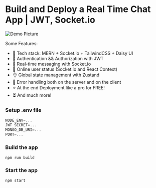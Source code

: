 # Build and Deploy a Real Time Chat App | JWT, Socket.io

![Demo Picture](http://res.cloudinary.com/dakddv1pm/image/upload/v1731747476/posts/qaa44xz03sapc3xboe7b.png)

Some Features:

-   🌟 Tech stack: MERN + Socket.io + TailwindCSS + Daisy UI
-   🎃 Authentication && Authorization with JWT
-   👾 Real-time messaging with Socket.io
-   🚀 Online user status (Socket.io and React Context)
-   👌 Global state management with Zustand
-   🐞 Error handling both on the server and on the client
-   ⭐ At the end Deployment like a pro for FREE!
-   ⏳ And much more!

### Setup .env file

```js
NODE_ENV=...
JWT_SECRET=...
MONGO_DB_URI=...
PORT=...
```

### Build the app

```shell
npm run build
```

### Start the app

```shell
npm start
```
